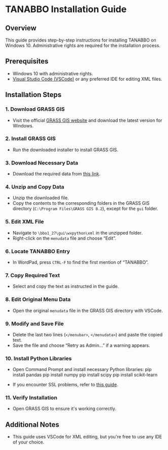 # TANABBO Installation Guide

## Overview
This guide provides step-by-step instructions for installing TANABBO on Windows 10. Administrative rights are required for the installation process.

## Prerequisites
- Windows 10 with administrative rights.
- [Visual Studio Code (VSCode)](https://code.visualstudio.com/) or any preferred IDE for editing XML files.

## Installation Steps

### 1. Download GRASS GIS
- Visit the official [GRASS GIS website](https://grass.osgeo.org/download/windows/) and download the latest version for Windows.

### 2. Install GRASS GIS
- Run the downloaded installer to install GRASS GIS.

### 3. Download Necessary Data
- Download the required data from [this link](https://drive.google.com/file/d/1F1tsXt-pZh9tBPM5QIJ8hWPOaxACiGJW/view?usp=sharing).

### 4. Unzip and Copy Data
- Unzip the downloaded file.
- Copy the contents to the corresponding folders in the GRASS GIS directory (`C:\Program Files\GRASS GIS 8.2`), except for the `gui` folder.

### 5. Edit XML File
- Navigate to `\bbo1_27\gui\wxpython\xml` in the unzipped folder.
- Right-click on the `menudata` file and choose “Edit”.

### 6. Locate TANABBO Entry
- In WordPad, press `CTRL-F` to find the first mention of “TANABBO”.

### 7. Copy Required Text
- Select and copy the text as instructed in the guide.

### 8. Edit Original Menu Data
- Open the original `menudata` file in the GRASS GIS directory with VSCode.

### 9. Modify and Save File
- Delete the last two lines (`</menubar>`, `</menudata>`) and paste the copied text.
- Save the file and choose “Retry as Admin…” if a warning appears.

### 10. Install Python Libraries
- Open Command Prompt and install necessary Python libraries:
pip install pandas
pip install numpy
pip install scipy
pip install scikit-learn

- If you encounter SSL problems, refer to [this guide](https://www.youtube.com/watch?v=mN8SLBsvSCU).

### 11. Verify Installation
- Open GRASS GIS to ensure it's working correctly.

## Additional Notes
- This guide uses VSCode for XML editing, but you're free to use any IDE of your choice.

